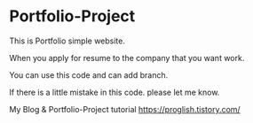# Portfolio-Project

This is Portfolio simple website.
 
When you apply for resume to the company that you want work.

You can use this code and can add branch.

If there is a little mistake in this code. please let me know. 
 
My Blog & Portfolio-Project tutorial https://proglish.tistory.com/
 
 

